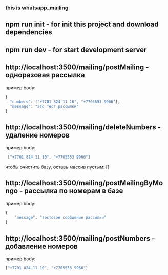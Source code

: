 ### this is whatsapp_mailing

## npm run init - for init this project and download dependencies

## npm run dev - for start development server


## http://localhost:3500/mailing/postMailing - одноразовая рассылка
пример body:
```js
{
  "numbers": ["+7701 824 11 10", "+7705553 9966"],
  "message": "это тест рассылки"
}
```

## http://localhost:3500/mailing/deleteNumbers - удаление номеров
пример body:
```js
 ["+7701 824 11 10", "+7705553 9966"]
 ```
чтобы очистить базу, оставь массив пустым: []

## http://localhost:3500/mailing/postMailingByMongo - рассылка по номерам в базе
пример body:
```js
{
    "message": "тестовое сообщение рассылки"
}
```

## http://localhost:3500/mailing/postNumbers - добавление номеров
пример body: 
```js
["+7701 824 11 10", "+7705553 9966"]
```